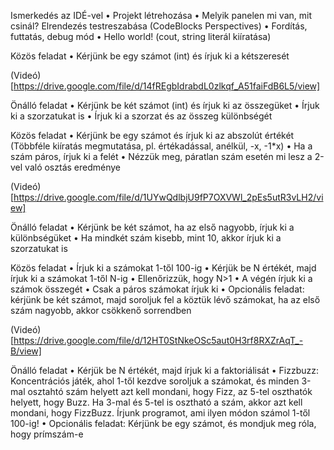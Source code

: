 Ismerkedés az IDÉ-vel
•	Projekt létrehozása
•	Melyik panelen mi van, mit csinál? Elrendezés testreszabása (CodeBlocks Perspectives)
•	Fordítás, futtatás, debug mód
•	Hello world! (cout, string literál kiíratása)

Közös feladat
•	Kérjünk be egy számot (int) és írjuk ki a kétszeresét

(Videó)[https://drive.google.com/file/d/14fREgbIdrabdL0zlkqf_A51faiFdB6L5/view]

Önálló feladat
•	Kérjünk be két számot (int) és írjuk ki az összegüket
•	Írjuk ki a szorzatukat is
•	Írjuk ki a szorzat és az összeg különbségét

Közös feladat
•	Kérjünk be egy számot és írjuk ki az abszolút értékét (Többféle kiíratás megmutatása, pl. értékadással, anélkül, -x, -1*x)
•	Ha a szám páros, írjuk ki a felét
•	Nézzük meg, páratlan szám esetén mi lesz a 2-vel való osztás eredménye

(Videó)[https://drive.google.com/file/d/1UYwQdlbjU9fP7OXVWl_2pEs5utR3vLH2/view]

Önálló feladat
•	Kérjünk be két számot, ha az első nagyobb, írjuk ki a különbségüket
•	Ha mindkét szám kisebb, mint 10, akkor írjuk ki a szorzatukat is

Közös feladat
•	Írjuk ki a számokat 1-től 100-ig
•	Kérjük be N értékét, majd írjuk ki a számokat 1-től N-ig
•	Ellenőrizzük, hogy N>1
•	A végén írjuk ki a számok összegét
•	Csak a páros számokat írjuk ki
•	Opcionális feladat: kérjünk be két számot, majd soroljuk fel a köztük lévő számokat, ha az első szám nagyobb, akkor csökkenő sorrendben

(Videó)[https://drive.google.com/file/d/12HT0StNkeOSc5aut0H3rf8RXZrAqT_-B/view]

Önálló feladat
•	Kérjük be N értékét, majd írjuk ki a faktoriálisát
•	Fizzbuzz: Koncentrációs játék, ahol 1-től kezdve soroljuk a számokat, és minden 3-mal osztahtó szám helyett azt kell mondani, hogy Fizz, az 5-tel oszthatók helyett, hogy Buzz. Ha 3-mal és 5-tel is osztható a szám, akkor azt kell mondani, hogy FizzBuzz. Írjunk programot, ami ilyen módon számol 1-től 100-ig!
•	Opcionális feladat: Kérjünk be egy számot, és mondjuk meg róla, hogy prímszám-e
